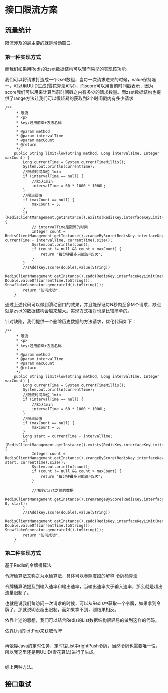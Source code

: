 # 接口限流方案

## 流量统计

限流涉及的最主要的就是滑动窗口。

### 第一种实现方式

而我们如果用Redis的zset数据结构可以轻而易举的实现该功能。

我们可以将请求打造成一个zset数组，当每一次请求进来的时候，value保持唯一，可以用UUID生成(雪花算法可以)，而score可以用当前时间戳表示，因为score我们可以用来计算当前时间戳之内有多少的请求数量。而zset数据结构也提供了range方法让我们可以很轻易的获取到2个时间戳内有多少请求

```
/**
     * 限流
     * <p>
     * key:通用前缀+方法名称
     *
     * @param method
     * @param intervalTime
     * @param maxCount
     * @return
     */
    public String limitFlow(String method, Long intervalTime, Integer maxCount) {
        Long currentTime = System.currentTimeMillis();
        System.out.println(currentTime);
        //限流时间单位 1min
        if (intervalTime == null) {
            //默认1min
            intervalTime = 60 * 1000 * 1000L;
        }
        //限流阈值
        if (maxCount == null) {
            maxCount = 5;
        }
        if (RedisClientManagement.getInstance().exists(RedisKey.interfaceKeyLimit(method))) {
            // intervalTime是限流的时间
            Integer count = RedisClientManagement.getInstance().zrangeByScore(RedisKey.interfaceKeyLimit(method), currentTime - intervalTime, currentTime).size();
            System.out.println(count);
            if (count != null && count > maxCount) {
                return "每分钟最多只能访问5次";
            }
        }
        //zAdd(key,score(double),value(String))
        RedisClientManagement.getInstance().zadd(RedisKey.interfaceKeyLimit(method), Double.valueOf(currentTime.toString()), SnowflakeGenerator.generateId().toString());
        return "访问成功";
    }
```

通过上述代码可以做到滑动窗口的效果，并且能保证每N秒内至多M个请求，缺点就是zset的数据结构会越来越大。实现方式相对也是比较简单的。

针对缺陷，我们提供一个删除历史数据的方法请求，优化代码如下：

```
/**
     * 限流
     * <p>
     * key:通用前缀+方法名称
     *
     * @param method
     * @param intervalTime
     * @param maxCount
     * @return
     */
    public String limitFlow(String method, Long intervalTime, Integer maxCount) {
        Long currentTime = System.currentTimeMillis();
        System.out.println(currentTime);
        //限流时间单位 1min
        if (intervalTime == null) {
            //默认1min
            intervalTime = 60 * 1000 * 1000L;
        }
        //限流阈值
        if (maxCount == null) {
            maxCount = 5;
        }
        Long start = currentTime - intervalTime;
        if (RedisClientManagement.getInstance().exists(RedisKey.interfaceKeyLimit(method))) {
            Integer count = RedisClientManagement.getInstance().zrangeByScore(RedisKey.interfaceKeyLimit(method), start, currentTime).size();
            System.out.println(count);
            if (count != null && count > maxCount) {
                return "每分钟最多只能访问5次";
            }

            //清理start之前的数据
            RedisClientManagement.getInstance().zremrangeByScore(RedisKey.interfaceKeyLimit(method), 0, start);
        }
        //zAdd(key,score(double),value(String))
        RedisClientManagement.getInstance().zadd(RedisKey.interfaceKeyLimit(method), Double.valueOf(currentTime.toString()), SnowflakeGenerator.generateId().toString());
        return "访问成功";
    }
```

### 第二种实现方式

基于Redis的令牌桶算法

令牌桶算法又称之为水桶算法，具体可以参照度娘的解释 令牌桶算法

令牌桶算法提及到输入速率和输出速率，当输出速率大于输入速率，那么就是超出流量限制了。

也就是说我们每访问一次请求的时候，可以从Redis中获取一个令牌，如果拿到令牌了，那就说明没超出限制，而如果拿不到，则结果相反。

依靠上述的思想，我们可以结合Redis的List数据结构很轻易的做到这样的代码。

依靠List的leftPop来获取令牌

```
```

再依靠Java的定时任务，定时往List中rightPush令牌，当然令牌也需要唯一性，所以我这里还是用UUID(雪花算法)进行了生成。

```
```

综上两种方法。

## 接口重试

